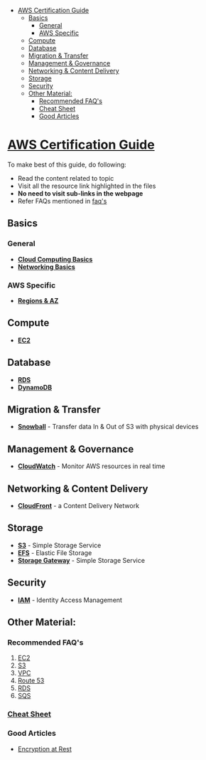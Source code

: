 - [AWS Certification Guide](#aws-certification-guide)
  - [Basics](#basics)
    - [General](#general)
    - [AWS Specific](#aws-specific)
  - [Compute](#compute)
  - [Database](#database)
  - [Migration & Transfer](#migration--transfer)
  - [Management & Governance](#management--governance)
  - [Networking & Content Delivery](#networking--content-delivery)
  - [Storage](#storage)
  - [Security](#security)
  - [Other Material:](#other-material)
    - [Recommended FAQ's](#recommended-faqs)
    - [Cheat Sheet](#cheat-sheet)
    - [Good Articles](#good-articles)


# [AWS Certification Guide](https://aws.amazon.com/certification/)

To make best of this guide, do following:

- Read the content related to topic
- Visit all the resource link highlighted in the files
- **No need to visit sub-links in the webpage**
- Refer FAQs mentioned in [faq's](#recommended-faqs)

## Basics

### General

- [**Cloud Computing Basics**](./Cloud.md)
- [**Networking Basics**](./Networking/Basics.md)

### AWS Specific

- [**Regions & AZ**](https://docs.aws.amazon.com/en_pv/AmazonRDS/latest/UserGuide/Concepts.RegionsAndAvailabilityZones.html)

## Compute

- [**EC2**](./Compute/EC2.md)

## Database

- [**RDS**](./Databases/RDS.md)
- [**DynamoDB**](./Databases/DynamoDB.md)

## Migration & Transfer

- [**Snowball**](./Migration/Snowball.md) - Transfer data In & Out of S3 with physical devices

## Management & Governance

- [**CloudWatch**](./Management/CloudWatch.md) - Monitor AWS resources in real time

## Networking & Content Delivery

- [**CloudFront**](./Networking/CloudFront.md) - a Content Delivery Network

## Storage

- [**S3**](./Storage/S3.md) - Simple Storage Service
- [**EFS**](./Storage/EFS.md) - Elastic File Storage
- [**Storage Gateway**](./Storage/StorageGateway.md) - Simple Storage Service

## Security

- [**IAM**](./Security/IAM.md) - Identity Access Management


## Other Material:

### Recommended FAQ's

1. [EC2](https://aws.amazon.com/ec2/faqs/)
2. [S3](https://aws.amazon.com/s3/faqs/)
3. [VPC](https://aws.amazon.com/vpc/faqs/)
4. [Route 53](https://aws.amazon.com/route53/faqs/)
5. [RDS](https://aws.amazon.com/rds/faqs/)
6. [SQS](https://aws.amazon.com/sqs/faqs/)

### [Cheat Sheet](http://jayendrapatil.com/tag/cheat-sheet/)

### Good Articles

- [Encryption at Rest](https://aws.amazon.com/blogs/security/how-to-protect-data-at-rest-with-amazon-ec2-instance-store-encryption/)
